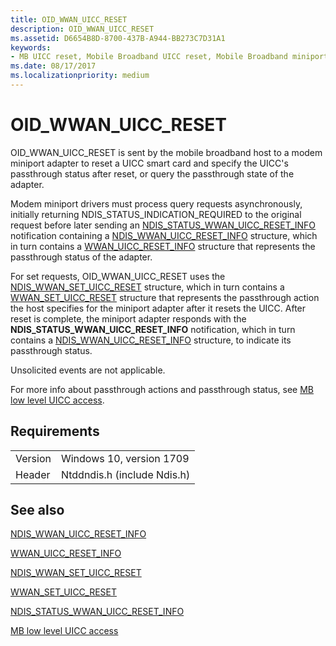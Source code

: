 ```yaml
---
title: OID_WWAN_UICC_RESET
description: OID_WWAN_UICC_RESET
ms.assetid: D6654B8D-8700-437B-A944-BB273C7D31A1
keywords:
- MB UICC reset, Mobile Broadband UICC reset, Mobile Broadband miniport driver UICC reset
ms.date: 08/17/2017
ms.localizationpriority: medium
---
```


# OID_WWAN_UICC_RESET

OID_WWAN_UICC_RESET is sent by the mobile broadband host to a modem miniport adapter to reset a UICC smart card and specify the UICC's passthrough status after reset, or query the passthrough state of the adapter.

Modem miniport drivers must process query requests asynchronously, initially returning NDIS_STATUS_INDICATION_REQUIRED to the original request before later sending an [NDIS_STATUS_WWAN_UICC_RESET_INFO](ndis-status-wwan-uicc-reset-info.md) notification containing a [NDIS_WWAN_UICC_RESET_INFO](https://docs.microsoft.com/windows-hardware/drivers/ddi/content/ndiswwan/ns-ndiswwan-_ndis_wwan_uicc_reset_info) structure, which in turn contains a [WWAN_UICC_RESET_INFO](https://docs.microsoft.com/windows-hardware/drivers/ddi/content/wwan/ns-wwan-_wwan_uicc_reset_info) structure that represents the passthrough status of the adapter.

For set requests, OID_WWAN_UICC_RESET uses the [NDIS_WWAN_SET_UICC_RESET](https://docs.microsoft.com/windows-hardware/drivers/ddi/content/ndiswwan/ns-ndiswwan-_ndis_wwan_set_uicc_reset) structure, which in turn contains a [WWAN_SET_UICC_RESET](https://docs.microsoft.com/windows-hardware/drivers/ddi/content/wwan/ns-wwan-_wwan_set_uicc_reset) structure that represents the passthrough action the host specifies for the miniport adapter after it resets the UICC. After reset is complete, the miniport adapter responds with the **NDIS_STATUS_WWAN_UICC_RESET_INFO** notification, which in turn contains a [NDIS_WWAN_UICC_RESET_INFO](https://docs.microsoft.com/windows-hardware/drivers/ddi/content/ndiswwan/ns-ndiswwan-_ndis_wwan_uicc_reset_info) structure, to indicate its passthrough status.

Unsolicited events are not applicable.

For more info about passthrough actions and passthrough status, see [MB low level UICC access](mb-low-level-uicc-access.md).

## Requirements

| | |
| --- | --- |
| Version | Windows 10, version 1709 |
| Header | Ntddndis.h (include Ndis.h) |

## See also

[NDIS_WWAN_UICC_RESET_INFO](https://docs.microsoft.com/windows-hardware/drivers/ddi/content/ndiswwan/ns-ndiswwan-_ndis_wwan_uicc_reset_info)

[WWAN_UICC_RESET_INFO](https://docs.microsoft.com/windows-hardware/drivers/ddi/content/wwan/ns-wwan-_wwan_uicc_reset_info)

[NDIS_WWAN_SET_UICC_RESET](https://docs.microsoft.com/windows-hardware/drivers/ddi/content/ndiswwan/ns-ndiswwan-_ndis_wwan_set_uicc_reset)

[WWAN_SET_UICC_RESET](https://docs.microsoft.com/windows-hardware/drivers/ddi/content/wwan/ns-wwan-_wwan_set_uicc_reset)

[NDIS_STATUS_WWAN_UICC_RESET_INFO](ndis-status-wwan-uicc-reset-info.md)

[MB low level UICC access](mb-low-level-uicc-access.md)

